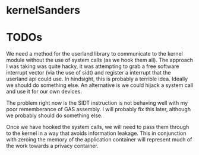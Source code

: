 kernelSanders
=============

TODOs
=====
We need a method for the userland library to communicate to the kernel module without the use of system calls (as we hook them all).
The approach I was taking was quite hacky, it was attempting to grab a free software interrupt vector (via the use of sidt) and register a interrupt that the userland api could use.
In hindsight, this is probably a terrible idea. Ideally we should do something else. An alternative is we could hijack a system call and use it for our own devices.

The problem right now is the SIDT instruction is not behaving well with my poor rememberance of GAS assembly. I will probably fix this later, although we probably should do something else.

Once we have hooked the system calls, we will need to pass them through to the kernel in a way that avoids information leakage. This in conjunction with zeroing the memory of the application container will represent much of the work towards a privacy container.
